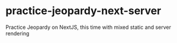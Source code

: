 # practice-jeopardy-next-server
Practice Jeopardy on NextJS, this time with mixed static and server rendering
